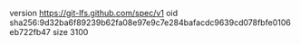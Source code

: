 version https://git-lfs.github.com/spec/v1
oid sha256:9d32ba6f89239b62fa08e97e9c7e284bafacdc9639cd078fbfe0106eb722fb47
size 3100
